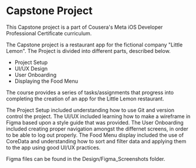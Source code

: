 # Capstone Project
This Capstone project is a part of Cousera's Meta iOS Developer Professional Certificate curriculum.

The Capstone project is a restaurant app for the fictional company "Little Lemon". The Project is divided into different parts, described below. 

- Project Setup
- UI/UX Design
- User Onboarding
- Displaying the Food Menu

The course provides a series of tasks/assignments that progress into completing the creation of an app for the Little Lemon restaurant.

The Project Setup included understanding how to use Git and version control the project. 
The UI/UX included learning how to make a wireframe in Figma based upon a style guide that was provided.
The User Onboarding included creating proper navigation amongst the differnet screens, in order to be able to log out properly.
The Food Menu display included the use of CoreData and understanding how to sort and filter data and applying them to the app using good UI/UX practices.

Figma files can be found in the Design/Figma_Screenshots folder.
